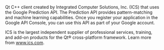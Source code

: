 Qt C++ client created by Integrated Computer Solutions, Inc. (ICS) that uses the Google Prediction API. The Prediction API provides pattern-matching and machine learning capabilities. Once you register your application in the Google API Console, you can use this API as part of your Google account.

ICS is the largest independent supplier of professional services, training, and add-on products for the Qt® cross-platform framework. Learn more from www.ics.com.
